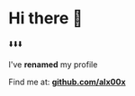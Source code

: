 # Hi there 👋

⬇️⬇️⬇️

I've **renamed** my profile

Find me at: **[github.com/alx00x](https://github.com/alxkocic)**
